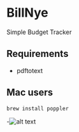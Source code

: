 # BillNye

Simple Budget Tracker

## Requirements
* pdftotext

## Mac users
```brew install poppler```

-![alt text](http://i.imgur.com/WWLYo.gif "Frustrated cat can't believe this is the 12th time he's clicked on an auto-linked README.md URL")

